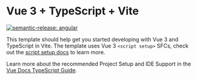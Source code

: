 # Vue 3 + TypeScript + Vite

[![semantic-release: angular](https://img.shields.io/badge/semantic--release-angular-e10079?logo=semantic-release)](https://github.com/semantic-release/semantic-release)



This template should help get you started developing with Vue 3 and TypeScript in Vite. The template uses Vue 3 `<script setup>` SFCs, check out the [script setup docs](https://v3.vuejs.org/api/sfc-script-setup.html#sfc-script-setup) to learn more.

Learn more about the recommended Project Setup and IDE Support in the [Vue Docs TypeScript Guide](https://vuejs.org/guide/typescript/overview.html#project-setup).
